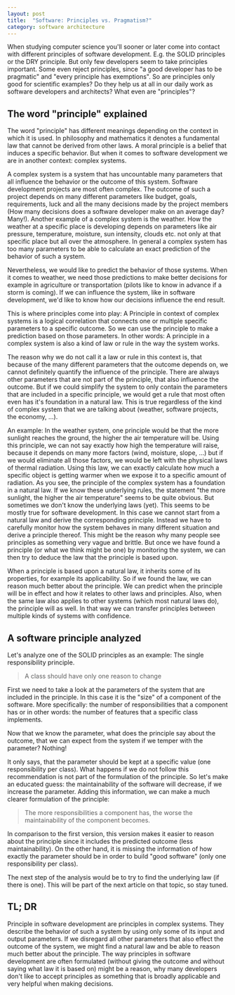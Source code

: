 ```yaml
---
layout: post
title:  "Software: Principles vs. Pragmatism?"
category: software architecture
---
```


When studying computer science you'll sooner or later come into contact with different principles of software development.
E.g. the SOLID principles or the DRY principle.
But only few developers seem to take principles important.
Some even reject principles, since "a good developer has to be pragmatic" and "every principle has exemptions".
So are principles only good for scientific examples?
Do they help us at all in our daily work as software developers and architects?
What even are "principles"?

## The word "principle" explained

The word "principle" has different meanings depending on the context in which it is used.
In philosophy and mathematics it denotes a fundamental law that cannot be derived from other laws.
A moral principle is a belief that induces a specific behavior.
But when it comes to software development we are in another context: complex systems.

A complex system is a system that has uncountable many parameters that all influence the behavior or the outcome of this system.
Software development projects are most often complex.
The outcome of such a project depends on many different parameters like budget, goals, requirements, luck and all the many decisions made by the project members (How many decisions does a software developer make on an average day? Many!).
Another example of a complex system is the weather.
How the weather at a specific place is developing depends on parameters like air pressure, temperature, moisture, sun intensity, clouds etc. not only at that specific place but all over the atmosphere.
In general a complex system has too many parameters to be able to calculate an exact prediction of the behavior of such a system.

Nevertheless, we would like to predict the behavior of those systems.
When it comes to weather, we need those predictions to make better decisions for example in agriculture or transportation (pilots like to know in advance if a storm is coming).
If we can influence the system, like in software development, we'd like to know how our decisions influence the end result.

This is where principles come into play: A Principle in context of complex systems is a logical correlation that connects one or multiple specific parameters to a specific outcome.
So we can use the principle to make a prediction based on those parameters.
In other words: A principle in a complex system is also a kind of law or rule in the way the system works.

The reason why we do not call it a law or rule in this context is, that because of the many different parameters that the outcome depends on, we cannot definitely quantify the influence of the principle.
There are always other parameters that are not part of the principle, that also influence the outcome.
But if we could simplify the system to only contain the parameters that are included in a specific principle, we would get a rule that most often even has it's foundation in a natural law.
This is true regardless of the kind of complex system that we are talking about (weather, software projects, the economy, ...).

An example:
In the weather system, one principle would be that the more sunlight reaches the ground, the higher the air temperature will be.
Using this principle, we can not say exactly how high the temperature will raise, because it depends on many more factors (wind, moisture, slope, ...) but if we would eliminate all those factors, we would be left with the physical laws of thermal radiation.
Using this law, we can exactly calculate how much a specific object is getting warmer when we expose it to a specific amount of radiation.
As you see, the principle of the complex system has a foundation in a natural law.
If we know these underlying rules, the statement "the more sunlight, the higher the air temperature" seems to be quite obvious.
But sometimes we don't know the underlying laws (yet).
This seems to be mostly true for software development.
In this case we cannot start from a natural law and derive the corresponding principle.
Instead we have to carefully monitor how the system behaves in many different situation and derive a principle thereof.
This might be the reason why many people see principles as something very vague and brittle.
But once we have found a principle (or what we think might be one) by monitoring the system, we can then try to deduce the law that the principle is based upon.

When a principle is based upon a natural law, it inherits some of its properties, for example its applicability.
So if we found the law, we can reason much better about the principle.
We can predict when the principle will be in effect and how it relates to other laws and principles.
Also, when the same law also applies to other systems (which most natural laws do), the principle will as well.
In that way we can transfer principles between multiple kinds of systems with confidence.

## A software principle analyzed

Let's analyze one of the SOLID principles as an example: The single responsibility principle.

> A class should have only one reason to change

First we need to take a look at the parameters of the system that are included in the principle.
In this case it is the "size" of a component of the software.
More specifically: the number of responsibilities that a component has or in other words: the number of features that a specific class implements.

Now that we know the parameter, what does the principle say about the outcome, that we can expect from the system if we temper with the parameter?
Nothing!

It only says, that the parameter should be kept at a specific value (one responsibility per class).
What happens if we do not follow this recommendation is not part of the formulation of the principle.
So let's make an educated guess:
the maintainability of the software will decrease, if we increase the parameter.
Adding this information, we can make a much clearer formulation of the principle:

> The more responsibilities a component has, the worse the maintainability of the component becomes.

In comparison to the first version, this version makes it easier to reason about the principle since it includes the predicted outcome (less maintainability).
On the other hand, it is missing the information of how exactly the parameter should be in order to build "good software" (only one responsibility per class).

The next step of the analysis would be to try to find the underlying law (if there is one).
This will be part of the next article on that topic, so stay tuned.

## TL; DR

Principle in software development are principles in complex systems.
They describe the behavior of such a system by using only some of its input and output parameters.
If we disregard all other parameters that also effect the outcome of the system, we might find a natural law and be able to reason much better about the principle.
The way principles in software development are often formulated (without giving the outcome and without saying what law it is based on) might be a reason, why many developers don't like to accept principles as something that is broadly applicable and very helpful when making decisions.
